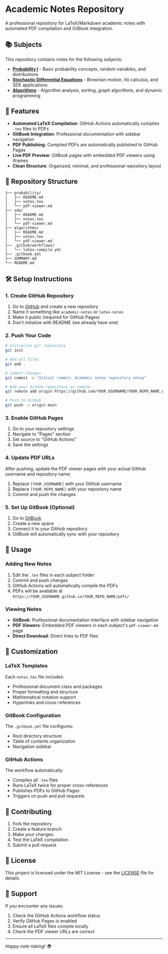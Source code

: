 # Academic Notes Repository

A professional repository for LaTeX/Markdown academic notes with automated PDF compilation and GitBook integration.

## 📚 Subjects

This repository contains notes for the following subjects:

- **[Probability I](probability/)** - Basic probability concepts, random variables, and distributions
- **[Stochastic Differential Equations](sde/)** - Brownian motion, Itô calculus, and SDE applications
- **[Algorithms](algorithms/)** - Algorithm analysis, sorting, graph algorithms, and dynamic programming

## 🚀 Features

- **Automated LaTeX Compilation**: GitHub Actions automatically compiles `.tex` files to PDFs
- **GitBook Integration**: Professional documentation with sidebar navigation
- **PDF Publishing**: Compiled PDFs are automatically published to GitHub Pages
- **Live PDF Preview**: GitBook pages with embedded PDF viewers using iframes
- **Clean Structure**: Organized, minimal, and professional repository layout

## 📁 Repository Structure

```
├── probability/
│   ├── README.md
│   ├── notes.tex
│   └── pdf-viewer.md
├── sde/
│   ├── README.md
│   ├── notes.tex
│   └── pdf-viewer.md
├── algorithms/
│   ├── README.md
│   ├── notes.tex
│   └── pdf-viewer.md
├── .github/workflows/
│   └── latex-compile.yml
├── .gitbook.yml
├── SUMMARY.md
└── README.md
```

## 🛠️ Setup Instructions

### 1. Create GitHub Repository

1. Go to [GitHub](https://github.com) and create a new repository
2. Name it something like `academic-notes` or `latex-notes`
3. Make it public (required for GitHub Pages)
4. Don't initialize with README (we already have one)

### 2. Push Your Code

```bash
# Initialize git repository
git init

# Add all files
git add .

# Commit changes
git commit -m "Initial commit: Academic notes repository setup"

# Add your GitHub repository as remote
git remote add origin https://github.com/YOUR_USERNAME/YOUR_REPO_NAME.git

# Push to GitHub
git push -u origin main
```

### 3. Enable GitHub Pages

1. Go to your repository settings
2. Navigate to "Pages" section
3. Set source to "GitHub Actions"
4. Save the settings

### 4. Update PDF URLs

After pushing, update the PDF viewer pages with your actual GitHub username and repository name:

1. Replace `[YOUR_USERNAME]` with your GitHub username
2. Replace `[YOUR_REPO_NAME]` with your repository name
3. Commit and push the changes

### 5. Set Up GitBook (Optional)

1. Go to [GitBook](https://www.gitbook.com)
2. Create a new space
3. Connect it to your GitHub repository
4. GitBook will automatically sync with your repository

## 📝 Usage

### Adding New Notes

1. Edit the `.tex` files in each subject folder
2. Commit and push changes
3. GitHub Actions will automatically compile the PDFs
4. PDFs will be available at `https://YOUR_USERNAME.github.io/YOUR_REPO_NAME/pdfs/`

### Viewing Notes

- **GitBook**: Professional documentation interface with sidebar navigation
- **PDF Viewers**: Embedded PDF viewers in each subject's `pdf-viewer.md` page
- **Direct Download**: Direct links to PDF files

## 🔧 Customization

### LaTeX Templates

Each `notes.tex` file includes:
- Professional document class and packages
- Proper formatting and structure
- Mathematical notation support
- Hyperlinks and cross-references

### GitBook Configuration

The `.gitbook.yml` file configures:
- Root directory structure
- Table of contents organization
- Navigation sidebar

### GitHub Actions

The workflow automatically:
- Compiles all `.tex` files
- Runs LaTeX twice for proper cross-references
- Publishes PDFs to GitHub Pages
- Triggers on push and pull requests

## 📖 Contributing

1. Fork the repository
2. Create a feature branch
3. Make your changes
4. Test the LaTeX compilation
5. Submit a pull request

## 📄 License

This project is licensed under the MIT License - see the [LICENSE](LICENSE) file for details.

## 🤝 Support

If you encounter any issues:

1. Check the GitHub Actions workflow status
2. Verify GitHub Pages is enabled
3. Ensure all LaTeX files compile locally
4. Check the PDF viewer URLs are correct

---

*Happy note-taking! 📚*